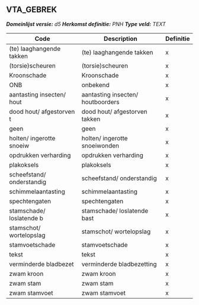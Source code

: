 ﻿## VTA_GEBREK

*__Domeinlijst versie:__ d5*
*__Herkomst definitie:__ PNH*
*__Type veld:__ TEXT*

|__Code__ |__Description__ |__Definitie__	|
|	---	|	---	|   ---	| 
| (te) laaghangende takken | (te) laaghangende takken | x |
| (torsie)scheuren | (torsie)scheuren | x |
| Kroonschade | Kroonschade | x |
| ONB | onbekend | x |
| aantasting insecten/ hout | aantasting insecten/ houtboorders | x |
| dood hout/ afgestorven t | dood hout/ afgestorven takken | x |
| geen | geen | x |
| holten/ ingerotte snoeiw | holten/ ingerotte snoeiwonden | x |
| opdrukken verharding | opdrukken verharding | x |
| plakoksels | plakoksels | x |
| scheefstand/ onderstandig | scheefstand/ onderstandig | x |
| schimmelaantasting | schimmelaantasting | x |
| spechtengaten | spechtengaten | x |
| stamschade/ loslatende b | stamschade/ loslatende bast | x |
| stamschot/ wortelopslag | stamschot/ wortelopslag | x |
| stamvoetschade | stamvoetschade | x |
| tekst | tekst | x |
| verminderde bladbezet | verminderde bladbezetting | x |
| zwam kroon | zwam kroon | x |
| zwam stam | zwam stam | x |
| zwam stamvoet | zwam stamvoet | x |
